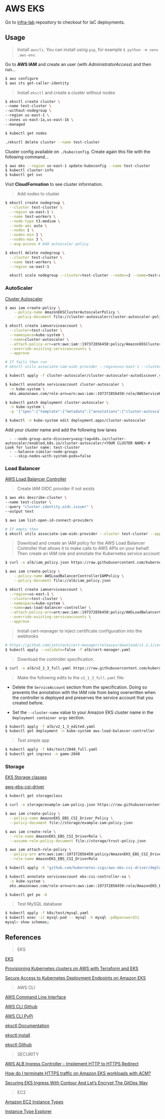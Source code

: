 # AWS EKS

Go to [infra-lab](https://github.com/feliux/infra-lab) repository to checkout for IaC deployments.

## Usage

> Install `awscli`. You can install using `pip`, for example `$ python -m venv .aws-env`.

Go to **AWS IAM** and create an user (with *AdministratorAccess*) and then run...

```sh
$ aws configure
$ aws sts get-caller-identity
```

> Install `eksctl` and create a cluster without nodes

```sh
$ eksctl create cluster \
--name test-cluster \
--without-nodegroup \
--region us-east-1 \
--zones us-east-1a,us-east-1b \
--managed

$ kubectl get nodes

./eksctl delete cluster --name test-cluster
```

Cluster config available on `./kube/config`. Create again this file with the following command...

```sh
$ aws eks --region us-east-1 update-kubeconfig --name test-cluster
$ kubectl cluster-info
$ kubectl get svc
```

Visit **CloudFormation** to see cluster information.

> Add nodes to cluster

```sh
$ eksctl create nodegroup \
  --cluster test-cluster \
  --region us-east-1 \
  --name test-workers \
  --node-type t3.medium \
  --node-ami auto \
  --nodes 1 \
  --nodes-min 1 \
  --nodes-max 3 \
  --asg-access # Add autoscaler policy

$ eksctl delete nodegroup \
  --cluster test-cluster \
  --name test-workers \
  --region us-east-1

  eksctl scale nodegroup --cluster=test-cluster --nodes=2 --name=test-workers --nodes-min=1 --nodes-max=3
```

### AutoScaler

[Cluster Autoscaler](https://docs.aws.amazon.com/eks/latest/userguide/cluster-autoscaler.html)

```sh
$ aws iam create-policy \
    --policy-name AmazonEKSClusterAutoscalerPolicy \
    --policy-document file://cluster-autoscaler/cluster-autoscaler-policy.json

$ eksctl create iamserviceaccount \
  --cluster=test-cluster \
  --namespace=kube-system \
  --name=cluster-autoscaler \
  --attach-policy-arn=arn:aws:iam::197372856450:policy/AmazonEKSClusterAutoscalerPolicy \
  --override-existing-serviceaccounts \
  --approve

# If fails then run
# eksctl utils associate-iam-oidc-provider --region=us-east-1 --cluster=test-cluster --approve

$ kubectl apply -f cluster-autoscaler/cluster-autoscaler-autodiscover.yaml # Look for luster name: test-cluster

$ kubectl annotate serviceaccount cluster-autoscaler \
  -n kube-system \
  eks.amazonaws.com/role-arn=arn:aws:iam::197372856450:role/AWSServiceRoleForAutoScaling

$ kubectl patch deployment cluster-autoscaler \
  -n kube-system \
  -p '{"spec":{"template":{"metadata":{"annotations":{"cluster-autoscaler.kubernetes.io/safe-to-evict": "false"}}}}}'

$ kubectl -n kube-system edit deployment.apps/cluster-autoscaler
```

Add your cluster name and add the following tow lanes

~~~
  - --node-group-auto-discovery=asg:tag=k8s.io/cluster-autoscaler/enabled,k8s.io/cluster-autoscaler/<YOUR CLUSTER NAME> # Look for luster name: test-cluster
  - --balance-similar-node-groups
  - --skip-nodes-with-system-pods=false
~~~

### Load Balancer

[AWS Load Balancer Controller](https://docs.aws.amazon.com/eks/latest/userguide/aws-load-balancer-controller.html)

> Create IAM OIDC provider if not exists

```sh
$ aws eks describe-cluster \
--name test-cluster \
--query "cluster.identity.oidc.issuer" \
--output text

$ aws iam list-open-id-connect-providers

# If empty then
$ eksctl utils associate-iam-oidc-provider --cluster test-cluster --approve
```

> Download and create an IAM policy for the AWS Load Balancer Controller that allows it to make calls to AWS APIs on your behalf. Then create an IAM role and annotate the Kubernetes service account

```sh
$ curl -o alb/iam_policy.json https://raw.githubusercontent.com/kubernetes-sigs/aws-load-balancer-controller/v2.1.3/docs/install/iam_policy.json

$ aws iam create-policy \
    --policy-name AWSLoadBalancerControllerIAMPolicy \
    --policy-document file://alb/iam_policy.json

$ eksctl create iamserviceaccount \
  --region=us-east-1 \
  --cluster=test-cluster \
  --namespace=kube-system \
  --name=aws-load-balancer-controller \
  --attach-policy-arn=arn:aws:iam::197372856450:policy/AWSLoadBalancerControllerIAMPolicy \
  --override-existing-serviceaccounts \
  --approve
```

> Install cert-manager to inject certificate configuration into the webhooks

```sh
# https://github.com/jetstack/cert-manager/releases/download/v1.1.1/cert-manager.yaml
$ kubectl apply --validate=false -f alb/cert-manager.yaml
```

> Download the controller specification.

```sh
$ curl -o alb/v2_1_3_full.yaml https://raw.githubusercontent.com/kubernetes-sigs/aws-load-balancer-controller/v2.1.3/docs/install/v2_1_3_full.yaml
```

> Make the following edits to the `v2_1_3_full.yaml` file:

- Delete the `ServiceAccount` section from the specification. Doing so prevents the annotation with the IAM role from being overwritten when the controller is deployed and preserves the service account that you created before.

- Set the `--cluster-name` value to your Amazon EKS cluster name in the `Deployment container args` section.

```sh
$ kubectl apply -f alb/v2_1_3_edited.yaml
$ kubectl get deployment -n kube-system aws-load-balancer-controller
```

> Test simple app

```sh
$ kubectl apply -f k8s/test/2048_full.yaml
$ kubectl get ingress -n game-2048
```

### Storage

[EKS Storage classes](https://docs.aws.amazon.com/eks/latest/userguide/storage-classes.html)

[aws-ebs-csi-driver](https://github.com/kubernetes-sigs/aws-ebs-csi-driver)

```sh
$ kubectl get storageclass

$ curl -o storage/example-iam-policy.json https://raw.githubusercontent.com/kubernetes-sigs/aws-ebs-csi-driver/v0.9.0/docs/example-iam-policy.json

$ aws iam create-policy \
  --policy-name AmazonEKS_EBS_CSI_Driver_Policy \
  --policy-document file://storage/example-iam-policy.json

$ aws iam create-role \
  --role-name AmazonEKS_EBS_CSI_DriverRole \
  --assume-role-policy-document file://storage/trust-policy.json

$ aws iam attach-role-policy \
  --policy-arn arn:aws:iam::197372856450:policy/AmazonEKS_EBS_CSI_Driver_Policy \
  --role-name AmazonEKS_EBS_CSI_DriverRole

$ kubectl apply -k "github.com/kubernetes-sigs/aws-ebs-csi-driver/deploy/kubernetes/overlays/stable/?ref=master"

$ kubectl annotate serviceaccount ebs-csi-controller-sa \
  -n kube-system \
  eks.amazonaws.com/role-arn=arn:aws:iam::197372856450:role/AmazonEKS_EBS_CSI_DriverRole

$ kubectl get po -A
```

> Test MySQL database

```sh
$ kubectl apply -f k8s/test/mysql.yaml
$ kubectl exec -it mysql-pod -- mysql -h mysql -pdbpassword11
mysql> show schemas;
```

## References

> EKS

[EKS](https://docs.aws.amazon.com/eks/latest/userguide/getting-started.html)

[Provisioning Kubernetes clusters on AWS with Terraform and EKS](https://learnk8s.io/terraform-eks)

[Secure Access to Kubernetes Deployment Endpoints on Amazon EKS](https://betterprogramming.pub/secure-access-to-kubernetes-deployment-endpoints-on-amazon-eks-4826a8e87c6f)

> AWS CLI

[AWS Command Line Interface](https://docs.aws.amazon.com/cli/latest/userguide/cli-chap-welcome.html)

[AWS CLI Github](https://hub.docker.com/r/amazon/aws-cli)

[AWS CLI PyPi](https://pypi.org/project/awscli/)

[eksctl Documentation](https://eksctl.io/introduction/)

[eksctl install](https://docs.aws.amazon.com/eks/latest/userguide/eksctl.html)

[eksctl Github](https://github.com/weaveworks/eksctl)

> SECURITY

[AWS ALB Ingress Controller - Implement HTTP to HTTPS Redirect](https://www.stacksimplify.com/aws-eks/aws-alb-ingress/learn-to-enable-ssl-redirect-in-alb-ingress-service-on-aws-eks/)

[How do I terminate HTTPS traffic on Amazon EKS workloads with ACM?](https://aws.amazon.com/premiumsupport/knowledge-center/terminate-https-traffic-eks-acm/)

[Securing EKS Ingress With Contour And Let’s Encrypt The GitOps Way](https://aws.amazon.com/blogs/containers/securing-eks-ingress-contour-lets-encrypt-gitops/)

> EC2

[Amazon EC2 Instance Types](https://aws.amazon.com/ec2/instance-types/)

[Instance Type Explorer](https://aws.amazon.com/ec2/instance-explorer/?ec2-instances-cards.sort-by=item.additionalFields.category-order&ec2-instances-cards.sort-order=asc&awsf.ec2-instances-filter-category=*all&awsf.ec2-instances-filter-processors=*all&awsf.ec2-instances-filter-accelerators=*all&awsf.ec2-instances-filter-capabilities=*all)
